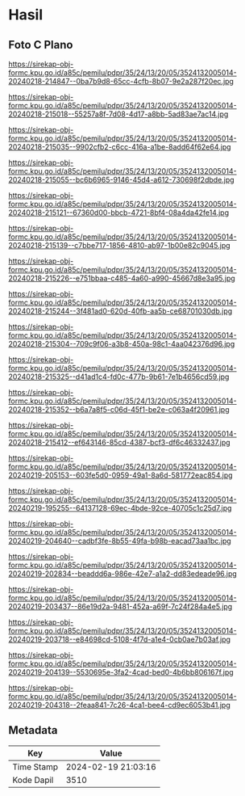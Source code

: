 # Hasil

## Foto C Plano

https://sirekap-obj-formc.kpu.go.id/a85c/pemilu/pdpr/35/24/13/20/05/3524132005014-20240218-214847--0ba7b9d8-65cc-4cfb-8b07-9e2a287f20ec.jpg

https://sirekap-obj-formc.kpu.go.id/a85c/pemilu/pdpr/35/24/13/20/05/3524132005014-20240218-215018--55257a8f-7d08-4d17-a8bb-5ad83ae7ac14.jpg

https://sirekap-obj-formc.kpu.go.id/a85c/pemilu/pdpr/35/24/13/20/05/3524132005014-20240218-215035--9902cfb2-c6cc-416a-a1be-8add64f62e64.jpg

https://sirekap-obj-formc.kpu.go.id/a85c/pemilu/pdpr/35/24/13/20/05/3524132005014-20240218-215055--bc6b6965-9146-45d4-a612-730698f2dbde.jpg

https://sirekap-obj-formc.kpu.go.id/a85c/pemilu/pdpr/35/24/13/20/05/3524132005014-20240218-215121--67360d00-bbcb-4721-8bf4-08a4da42fe14.jpg

https://sirekap-obj-formc.kpu.go.id/a85c/pemilu/pdpr/35/24/13/20/05/3524132005014-20240218-215139--c7bbe717-1856-4810-ab97-1b00e82c9045.jpg

https://sirekap-obj-formc.kpu.go.id/a85c/pemilu/pdpr/35/24/13/20/05/3524132005014-20240218-215226--e751bbaa-c485-4a60-a990-45667d8e3a95.jpg

https://sirekap-obj-formc.kpu.go.id/a85c/pemilu/pdpr/35/24/13/20/05/3524132005014-20240218-215244--3f481ad0-620d-40fb-aa5b-ce68701030db.jpg

https://sirekap-obj-formc.kpu.go.id/a85c/pemilu/pdpr/35/24/13/20/05/3524132005014-20240218-215304--709c9f06-a3b8-450a-98c1-4aa042376d96.jpg

https://sirekap-obj-formc.kpu.go.id/a85c/pemilu/pdpr/35/24/13/20/05/3524132005014-20240218-215325--d41ad1c4-fd0c-477b-9b61-7e1b4656cd59.jpg

https://sirekap-obj-formc.kpu.go.id/a85c/pemilu/pdpr/35/24/13/20/05/3524132005014-20240218-215352--b6a7a8f5-c06d-45f1-be2e-c063a4f20961.jpg

https://sirekap-obj-formc.kpu.go.id/a85c/pemilu/pdpr/35/24/13/20/05/3524132005014-20240218-215412--ef643146-85cd-4387-bcf3-df6c46332437.jpg

https://sirekap-obj-formc.kpu.go.id/a85c/pemilu/pdpr/35/24/13/20/05/3524132005014-20240219-205153--603fe5d0-0959-49a1-8a6d-581772eac854.jpg

https://sirekap-obj-formc.kpu.go.id/a85c/pemilu/pdpr/35/24/13/20/05/3524132005014-20240219-195255--64137128-69ec-4bde-92ce-40705c1c25d7.jpg

https://sirekap-obj-formc.kpu.go.id/a85c/pemilu/pdpr/35/24/13/20/05/3524132005014-20240219-204640--cadbf3fe-8b55-49fa-b98b-eacad73aa1bc.jpg

https://sirekap-obj-formc.kpu.go.id/a85c/pemilu/pdpr/35/24/13/20/05/3524132005014-20240219-202834--beaddd6a-986e-42e7-a1a2-dd83edeade96.jpg

https://sirekap-obj-formc.kpu.go.id/a85c/pemilu/pdpr/35/24/13/20/05/3524132005014-20240219-203437--86e19d2a-9481-452a-a69f-7c24f284a4e5.jpg

https://sirekap-obj-formc.kpu.go.id/a85c/pemilu/pdpr/35/24/13/20/05/3524132005014-20240219-203718--e84698cd-5108-4f7d-a1e4-0cb0ae7b03af.jpg

https://sirekap-obj-formc.kpu.go.id/a85c/pemilu/pdpr/35/24/13/20/05/3524132005014-20240219-204139--5530695e-3fa2-4cad-bed0-4b6bb806167f.jpg

https://sirekap-obj-formc.kpu.go.id/a85c/pemilu/pdpr/35/24/13/20/05/3524132005014-20240219-204318--2feaa841-7c26-4ca1-bee4-cd9ec6053b41.jpg


## Metadata

| Key        | Value               |
| ---------- | ------------------- |
| Time Stamp | 2024-02-19 21:03:16 |
| Kode Dapil | 3510                |



